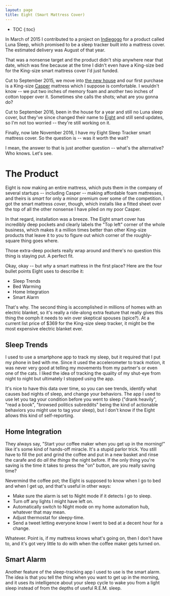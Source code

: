 ```yaml
---
layout: page
title: Eight (Smart Mattress Cover)
---
```

* TOC
{:toc}

In March of 2015 I contributed to a project on [Indiegogo][] for a product called Luna Sleep, which promised to be a sleep tracker built into a mattress cover. The estimated delivery was August of that year.

That was a nonsense target and the product didn't ship anywhere near that date, which was fine because at the time I didn't even have a King-size bed for the King-size smart mattress cover I'd just funded.

Cut to September 2015, we move into [the new house][] and our first purchase is a King-size [Casper][] mattress which I suppose is comfortable. I wouldn't know -- we put two inches of memory foam and another two inches of cotton topper over it. Sometimes she calls the shots; what are you gonna do?

Cut to September 2016, been in the house for a year and still no Luna sleep cover, but they've since changed their name to [Eight][] and still send updates, so I'm not too worried -- they're still working on it.

Finally, now late November 2016, I have my Eight Sleep Tracker smart mattress cover. So the question is -- was it worth the wait?

I mean, the answer to that is just another question -- what's the alternative? Who knows. Let's see.

[Indiegogo]: https://www.indiegogo.com/projects/eight-sleep-tracker-smart-bed-cover-technology#/
[the new house]: /the_house/
[Casper]: https://casper.com
[Eight]: http://www.eightsleep.com

# The Product

Eight is now making an entire mattress, which puts them in the company of several startups -- including Casper -- making affordable foam mattresses, and theirs is *smart* for only a minor premium over some of the competition. I got the smart mattress *cover*, though, which installs like a fitted sheet over the top of all the other nonsense I have piled on my poor Casper.

In that regard, installation was a breeze. The Eight smart cover has incredibly deep pockets and clearly labels the "Top left" corner of the whole business, which makes it a million times better than other King-size products that leave it to you to figure out which corner of the roughly-square thing goes where.

Those extra-deep pockets really wrap around and there's no question this thing is staying put. A perfect fit.

Okay, okay -- but *why* a smart mattress in the first place? Here are the four bullet points Eight uses to describe it:

* Sleep Trends
* Bed Warming
* Home Integration
* Smart Alarm

That's why. The second thing is accomplished in millions of homes with an electric blanket, so it's really a ride-along extra feature that really gives this thing the oomph it needs to win over skeptical spouses (spice?). At a current list price of $369 for the King-size sleep tracker, it might be the most expensive electric blanket ever.

## Sleep Trends

I used to use a smartphone app to track my sleep, but it required that I put my phone in bed with me. Since it used the accelerometer to track motion, it was never very good at telling my movements from my partner's or even one of the cats. I liked the idea of tracking the quality of my shut-eye from night to night but ultimately I stopped using the app.

It's nice to have this data over time, so you can see trends, identify what causes bad nights of sleep, and change your behaviors. The app I used to use let you tag your condition before you went to sleep ("drank heavily", "read a book", "browsed politics subreddits" being the kind of actionable behaviors you might use to tag your sleep), but I don't know if the Eight allows this kind of self-reporting.

## Home Integration

They always say, "Start your coffee maker when you get up in the morning!" like it's some kind of hands-off miracle. It's a stupid parlor trick. You still have to fill the pot and grind the coffee and put in a new basket and rinse the carafe and do *all the things* the night before. If the only thing you're saving is the time it takes to press the "on" button, are you really saving time?

Nevermind the coffee pot; the Eight is supposed to know when I go to bed and when I get up, and that's useful in other ways:

* Make sure the alarm is set to Night mode if it detects I go to sleep.
* Turn off any lights I might have left on.
* Automatically switch to Night mode on my home automation hub, whatever that may mean.
* Adjust thermostat for sleepy-time.
* Send a tweet letting everyone know I went to bed at a decent hour for a change.

Whatever. Point is, if my mattress knows what's going on, then I don't have to, and it's got very little to do with when the coffee maker gets turned on.

## Smart Alarm

Another feature of the sleep-tracking app I used to use is the smart alarm. The idea is that you tell the thing when you want to get up in the morning, and it uses its intelligence about your sleep cycle to wake you from a light sleep instead of from the depths of useful R.E.M. sleep.
